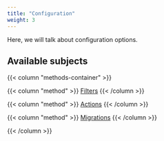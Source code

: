 ```yaml
---
title: "Configuration"
weight: 3
---
```


Here, we will talk about configuration options.

## Available subjects

{{< column "methods-container" >}}

{{< column "method" >}}
[Filters](/docs/configuration/filters)
{{< /column >}}

{{< column "method" >}}
[Actions](/docs/configuration/actions)
{{< /column >}}

{{< column "method" >}}
[Migrations](/docs/configuration/migrations)
{{< /column >}}

{{< /column >}}
